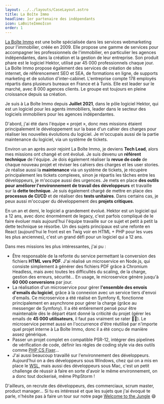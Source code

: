 ```yaml
---
layout: ../../layouts/CaseLayout.astro
title: La Boîte Immo
headline: 1er partenaire des indépendants
icon: LaBoiteImmoIcon
order: 1
---
```


<a href="https://www.la-boite-immo.com" target="_blank">La Boîte Immo</a> est une boîte spécialisée dans les services webmarketing pour l'immobilier, créée en 2009. Elle propose une gamme de services pour accompagner les professionnels de l'immobilier, en particulier les agences indépendantes, dans la création et la gestion de leur entreprise. Son produit phare est le logiciel Hektor, utilisé par 45 000 professionnels chaque jour. La Boîte Immo propose également des services de création de sites internet, de référencement SEO et SEA, de formations en ligne, de supports marketing et de solution d'inter-cabinet. L'entreprise compte 178 employés répartis dans plusieurs bureaux en France et à Tunis. Elle est leader sur le marché, avec 8 000 agences clients. Le groupe est toujours en pleine croissance depuis sa création.

Je suis à La Boîte Immo depuis **Juillet 2021**, dans le pôle logiciel Hektor, qui est un logiciel pour les agents immobiliers, leader dans le secteur des logiciels immobiliers pour les agences indépendantes.

D'abord, j'ai été dans l'équipe « projet », donc mes missions étaient principalement le développement sur la base d'un cahier des charges pour réaliser les nouvelles évolutions du logiciel. Je m'occupais aussi de la partie maintenance du logiciel, via un système de tickets.

Environ un an après avoir rejoint La Boîte Immo, je deviens **Tech Lead**, alors mes missions ont changé et ont évolué. Je suis devenu un **référent technique** de l'équipe. Je dois également réaliser la **revue de code** de chaque nouveau projet et réviser les cahiers des charges et les user stories. Je réalise aussi la **maintenance** via un système de tickets, je récupère principalement les tickets complexes, sinon je répartis les tâches entre les développeurs, je m'occupe aussi des urgences. Je mets en place **des outils pour améliorer l'environnement de travail des développeurs** et travaille sur la **dette technique**. Je suis également chargé de mettre en place des **processus de CI/CD** et de réaliser des **tests unitaires**. Dans certains cas, je peux aussi m'occuper du développement des **projets critiques**.

En un an et demi, le logiciel a grandement évolué. Hektor est un logiciel qui a 12 ans, avec donc énormément de legacy, c'est parfois compliqué de le faire évoluer mais aujourd'hui l'équipe travaille sur ce sujet et petit à petit la dette technique se résorbe. Un des sujets principaux est une refonte en React (aujourd'hui le front est en Twig voir en HTML + PHP pour les vues les plus anciennes), c'est un grand défi pour un logiciel qui a 12 ans.

Dans mes missions les plus intéressantes, j'ai pu :
- Être responsable de la refonte du service permettant la conversion des fichiers **HTML vers PDF**. J'ai réalisé un microservice en Node.js, qui consiste simplement à générer des fichiers PDF grâce à Chromium Headless, mais avec toutes les difficultés du scaling, de la charge, gestion des erreurs, sécurité... En usage, le microservice génère jusqu'à **60 000 conversions** par jour.
- La réalisation d'un microservice pour gérer **l'ensemble des envois d'emails du logiciel**, grâce à la connexion avec un service tiers d'envoi d'emails. Ce microservice a été réalisé en Symfony 6, fonctionne principalement en asynchrone pour gérer la charge (grâce au messenger de Symfony). Il a été entièrement pensé pour être maintenable dès le départ étant donné la criticité du projet (gérer les emails de **45 000 utilisateurs**, il faut pas vraiment se rater 😶‍🌫️). Le microservice permet aussi en l'occurrence d'être réutilisé par n'importe quel projet interne à La Boîte Immo, donc il a été conçu de manière assez générique.
- Passer un projet complet en compatible PSR-12, intégrer des pipelines de vérification de code, définir les règles de coding style via des outils comme <a href="https://github.com/PHP-CS-Fixer/PHP-CS-Fixer" target="_blank">PHP CS Fixer</a>...
- J'ai aussi beaucoup travaillé sur l'environnement des développeurs. Aujourd'hui on a des développeurs sous Windows, chez qui on a mis en place le <a href="https://learn.microsoft.com/fr-fr/windows/wsl/install" target="_blank">WSL</a>, mais aussi des développeurs sous Mac, c'est un petit challenge de réussir à faire en sorte d'avoir le même environnement, on a donc tout dockerisé, même PhpStorm !

D'ailleurs, on recrute des développeurs, des commerciaux, scrum master, product manager... Si tu es intéressé et que les sujets que j'ai évoqué te parle, n'hésite pas à faire un tour sur notre page <a href="https://www.welcometothejungle.com/fr/companies/la-boite-immo/jobs" target="_blank">Welcome to the Jungle</a> 😄
